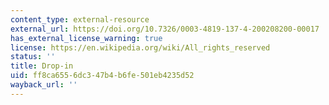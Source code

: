```yaml
---
content_type: external-resource
external_url: https://doi.org/10.7326/0003-4819-137-4-200208200-00017
has_external_license_warning: true
license: https://en.wikipedia.org/wiki/All_rights_reserved
status: ''
title: Drop-in
uid: ff8ca655-6dc3-47b4-b6fe-501eb4235d52
wayback_url: ''
---
```

